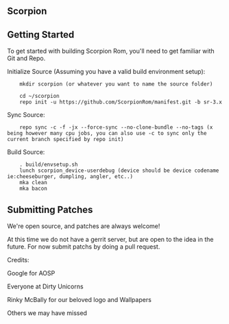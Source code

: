 Scorpion
------------------

Getting Started
------------------

To get started with building Scorpion Rom, you'll need to get familiar with Git and Repo.

Initialize Source (Assuming you have a valid build environment setup):

        mkdir scorpion (or whatever you want to name the source folder)

        cd ~/scorpion
        repo init -u https://github.com/ScorpionRom/manifest.git -b sr-3.x

Sync Source:

        repo sync -c -f -jx --force-sync --no-clone-bundle --no-tags (x being however many cpu jobs, you can also use -c to sync only the current branch specified by repo init)

Build Source:

        . build/envsetup.sh
        lunch scorpion_device-userdebug (device should be device codename ie:cheeseburger, dumpling, angler, etc..)
        mka clean
        mka bacon
Submitting Patches
------------------
We're open source, and patches are always welcome!

At this time we do not have a gerrit server, but are open to the idea in the future. For now submit patchs by doing a pull request.


Credits:

Google for AOSP

Everyone at Dirty Unicorns

Rinky McBally for our beloved logo and Wallpapers

Others we may have missed


